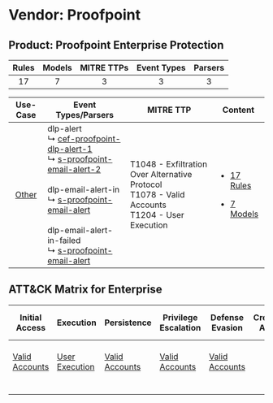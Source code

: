 Vendor: Proofpoint
==================
Product: Proofpoint Enterprise Protection
-----------------------------------------
| Rules | Models | MITRE TTPs | Event Types | Parsers |
|:-----:|:------:|:----------:|:-----------:|:-------:|
|  17   |   7    |     3      |      3      |    3    |

|                Use-Case                | Event Types/Parsers                                                                                                                                                                                                                                                                                                                                                                                                                 | MITRE TTP                                                                                              | Content                                                                                                                       |
|:--------------------------------------:| ----------------------------------------------------------------------------------------------------------------------------------------------------------------------------------------------------------------------------------------------------------------------------------------------------------------------------------------------------------------------------------------------------------------------------------- | ------------------------------------------------------------------------------------------------------ | ----------------------------------------------------------------------------------------------------------------------------- |
| [Other](../../../UseCases/uc_other.md) |  dlp-alert<br> ↳ [cef-proofpoint-dlp-alert-1](Parsers/parserContent_cef-proofpoint-dlp-alert-1.md)<br> ↳ [s-proofpoint-email-alert-2](Parsers/parserContent_s-proofpoint-email-alert-2.md)<br><br> dlp-email-alert-in<br> ↳ [s-proofpoint-email-alert](Parsers/parserContent_s-proofpoint-email-alert.md)<br><br> dlp-email-alert-in-failed<br> ↳ [s-proofpoint-email-alert](Parsers/parserContent_s-proofpoint-email-alert.md)<br> | T1048 - Exfiltration Over Alternative Protocol<br>T1078 - Valid Accounts<br>T1204 - User Execution<br> | [<ul><li>17 Rules</li></ul><ul><li>7 Models</li></ul>](Rules_Models/r_m_proofpoint_proofpoint_enterprise_protection_Other.md) |

ATT&CK Matrix for Enterprise
----------------------------
| Initial Access                                                      | Execution                                                           | Persistence                                                         | Privilege Escalation                                                | Defense Evasion                                                     | Credential Access | Discovery | Lateral Movement | Collection | Command and Control | Exfiltration                                                                                | Impact |
| ------------------------------------------------------------------- | ------------------------------------------------------------------- | ------------------------------------------------------------------- | ------------------------------------------------------------------- | ------------------------------------------------------------------- | ----------------- | --------- | ---------------- | ---------- | ------------------- | ------------------------------------------------------------------------------------------- | ------ |
| [Valid Accounts](https://attack.mitre.org/techniques/T1078)<br><br> | [User Execution](https://attack.mitre.org/techniques/T1204)<br><br> | [Valid Accounts](https://attack.mitre.org/techniques/T1078)<br><br> | [Valid Accounts](https://attack.mitre.org/techniques/T1078)<br><br> | [Valid Accounts](https://attack.mitre.org/techniques/T1078)<br><br> |                   |           |                  |            |                     | [Exfiltration Over Alternative Protocol](https://attack.mitre.org/techniques/T1048)<br><br> |        |